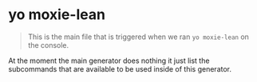 # yo moxie-lean

> This is the main file that is triggered when we ran `yo moxie-lean` on the
console.

At the moment the main generator does nothing it just list the
subcommands that are available to be used inside of this generator.
